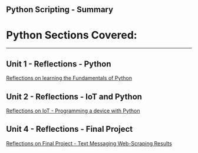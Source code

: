 ## Python Scripting - Summary 

# Python Sections Covered:
*********************************************************************************** 

## Unit 1 - Reflections - Python
  [Reflections on learning the Fundamentals of Python](https://angie-gh.github.io/unit1/)

## Unit 2 - Reflections - IoT and Python
  [Reflections on IoT - Programming a device with Python](./iot.md)

## Unit 4 - Reflections - Final Project
  [Reflections on Final Project - Text Messaging Web-Scraping Results](./finalproject.md)



